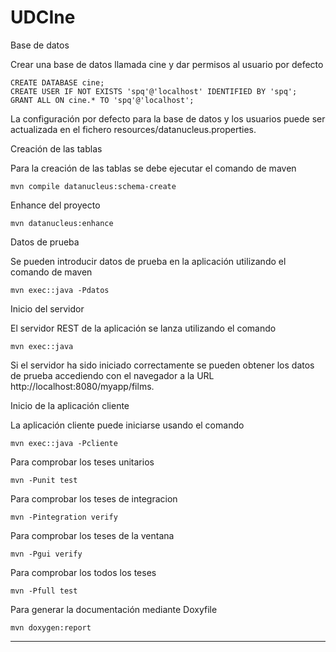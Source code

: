 # UDCIne
Base de datos

Crear una base de datos llamada cine y dar permisos al usuario por defecto

    CREATE DATABASE cine;
    CREATE USER IF NOT EXISTS 'spq'@'localhost' IDENTIFIED BY 'spq';
    GRANT ALL ON cine.* TO 'spq'@'localhost';

La configuración por defecto para la base de datos y los usuarios puede ser actualizada en el fichero resources/datanucleus.properties.

Creación de las tablas

Para la creación de las tablas se debe ejecutar el comando de maven

    mvn compile datanucleus:schema-create

Enhance del proyecto

    mvn datanucleus:enhance

Datos de prueba

Se pueden introducir datos de prueba en la aplicación utilizando el comando de maven

    mvn exec::java -Pdatos

Inicio del servidor

El servidor REST de la aplicación se lanza utilizando el comando

    mvn exec::java

Si el servidor ha sido iniciado correctamente se pueden obtener los datos de prueba accediendo con el navegador a la URL http://localhost:8080/myapp/films.


Inicio de la aplicación cliente

La aplicación cliente puede iniciarse usando el comando

    mvn exec::java -Pcliente
  
Para comprobar los teses unitarios

    mvn -Punit test
    
Para comprobar los teses de integracion

    mvn -Pintegration verify
    
Para comprobar los teses de la ventana

    mvn -Pgui verify
    
Para comprobar los todos los teses

    mvn -Pfull test

Para generar la documentación mediante Doxyfile
    
    mvn doxygen:report
    
 -------------------------------------------------------------------------------   
